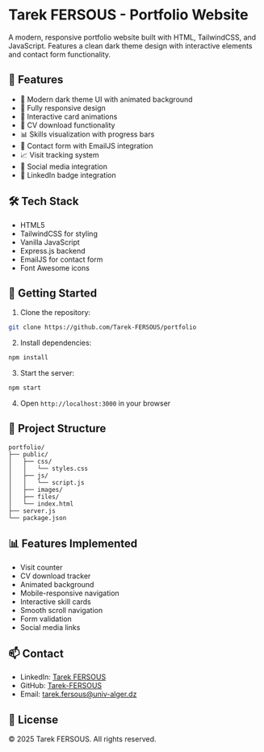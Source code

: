 # Tarek FERSOUS - Portfolio Website

A modern, responsive portfolio website built with HTML, TailwindCSS, and JavaScript. Features a clean dark theme design with interactive elements and contact form functionality.

## 🌟 Features

- 🎨 Modern dark theme UI with animated background
- 📱 Fully responsive design
- 🔄 Interactive card animations
- 💼 CV download functionality
- 📊 Skills visualization with progress bars
- 📝 Contact form with EmailJS integration
- 📈 Visit tracking system
- 🔗 Social media integration
- 🎯 LinkedIn badge integration

## 🛠️ Tech Stack

- HTML5
- TailwindCSS for styling
- Vanilla JavaScript
- Express.js backend
- EmailJS for contact form
- Font Awesome icons

## 🚀 Getting Started

1. Clone the repository:
```bash
git clone https://github.com/Tarek-FERSOUS/portfolio
```

2. Install dependencies:
```bash
npm install
```

3. Start the server:
```bash
npm start
```

4. Open `http://localhost:3000` in your browser

## 📁 Project Structure

```
portfolio/
├── public/
│   ├── css/
│   │   └── styles.css
│   ├── js/
│   │   └── script.js
│   ├── images/
│   ├── files/
│   └── index.html
├── server.js
└── package.json
```

## 📊 Features Implemented

- Visit counter
- CV download tracker
- Animated background
- Mobile-responsive navigation
- Interactive skill cards
- Smooth scroll navigation
- Form validation
- Social media links

## 📫 Contact

- LinkedIn: [Tarek FERSOUS](https://www.linkedin.com/in/tarek-fersous)
- GitHub: [Tarek-FERSOUS](https://github.com/Tarek-FERSOUS)
- Email: tarek.fersous@univ-alger.dz

## 📄 License

© 2025 Tarek FERSOUS. All rights reserved.